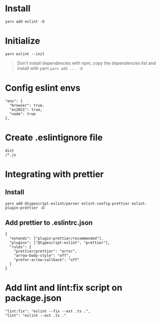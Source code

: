 # Install

```
yarn add eslint -D
```

# Initialize

```
yarn eslint --init
```

> Don't install dependencies with npm, copy the dependencies list and install with yarn `yarn add ... -D`

# Config eslint envs

```
"env": {
  "browser": true,
  "es2021": true,
  "node": true
},
```

# Create .eslintignore file

```
dist
/*.js
```

# Integrating with prettier

## Install

```
yarn add @typescript-eslint/parser eslint-config-prettier eslint-plugin-prettier -D
```

## Add prettier to .eslintrc.json

```
{
  "extends": ["plugin:prettier/recommended"],
  "plugins": ["@typescript-eslint", "prettier"],
  "rules": {
    "prettier/prettier": "error",
    "arrow-body-style": "off",
    "prefer-arrow-callback": "off"
  }
}
```

# Add lint and lint:fix script on package.json

```
"lint:fix": "eslint --fix --ext .ts .",
"lint": "eslint --ext .ts ."
```
